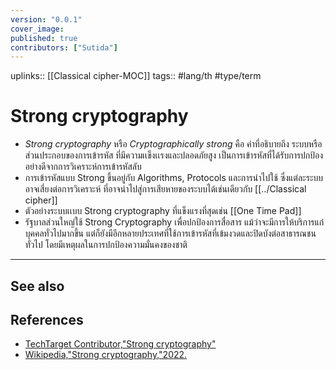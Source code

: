 ```yaml
---
version: "0.0.1"
cover_image:
published: true
contributors: ["Sutida"]
---
```

uplinks:: [[Classical cipher-MOC]]
tags:: #lang/th #type/term 

# Strong cryptography
- *Strong cryptography* หรือ *Cryptographically strong* คือ คำที่อธิบายถึง ระบบหรือส่วนประกอบของการเข้ารหัส ที่มีความเเข็งเเรงและปลอดภัยสูง เป็นการเข้ารหัสที่ได้รับการปกป้องอย่างดีจากการวิเคราะห์การเข้ารหัสลับ 
- การเข้ารหัสแบบ Strong ขึ้นอยู่กับ Algorithms, Protocols และการนำไปใช้ ซึ่งแต่ละระบบอาจเสี่ยงต่อการวิเคราะห์ ที่อาจนำไปสู่การเสียหายของระบบได้เช่นเดียวกับ [[../Classical cipher]]
- ตัวอย่างระบบเเบบ Strong cryptography ที่แข็งแรงที่สุดเช่น [[One Time Pad]]
- รัฐบาลส่วนใหญ่ใช้ Strong Cryptography เพื่อปกป้องการสื่อสาร แม้ว่าจะมีการให้บริการแก่บุคคลทั่วไปมากขึ้น แต่ก็ยังมีอีกหลายประเทศที่ใช้การเข้ารหัสที่เข้มงวดและปิดบังต่อสาธารณชนทั่วไป โดยมีเหตุผลในการปกป้องความมั่นคงของชาติ
---
## See also
## References
-   [TechTarget Contributor,"Strong cryptography"](https://www.techtarget.com/searchsecurity/definition/strong-cryptography)
-   [Wikipedia,"Strong cryptography,"2022.](https://en.wikipedia.org/wiki/Strong_cryptography)
